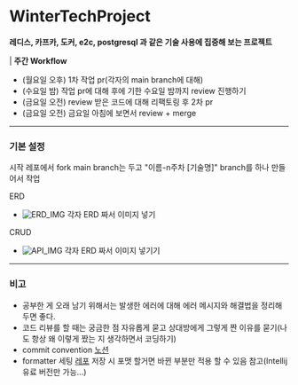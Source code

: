 # WinterTechProject
**레디스, 카프카, 도커, e2c, postgresql 과 같은 기술 사용에 집중해 보는 프로젝트**

| **주간 Workflow**

* (월요일 오후) 1차 작업 pr(각자의 main branch에 대해)
* (수요일 밤) 작업 pr에 대해 후에 기한 수요일 밤까지 review 진행하기
* (금요일 오전) review 받은 코드에 대해 리팩토링 후 2차 pr
* (금요일 오전) 금요일 아침에 보면서 review + merge

---
### 기본 설정
시작 레포에서 fork
main branch는 두고 "이름-n주차 [기술명]" branch를 하나 만들어서 작업

ERD
 - ![ERD_IMG]() 각자 ERD 짜서 이미지 넣기


CRUD
 - ![API_IMG]() 각자 ERD 짜서 이미지 넣기기

---

### 비고
  - 공부한 게 오래 남기 위해서는 발생한 에러에 대해 에러 메시지와 해결법을 정리해두면 좋다.
  - 코드 리뷰를 할 때는 궁금한 점 자유롭게 묻고 상대방에게 그렇게 짠 이유를 묻기(나도 항상 왜 이렇게 짰는 지 생각하면서 코딩하기)
  - commit convention [노션](https://bow-snail-89d.notion.site/Convention-8763cd0df1174421be5fcaae6090444e)
  - formatter 세팅 [레포](https://github.com/naver/hackday-conventions-java/tree/master) 저장 시 포맷 할거면 바뀐 부분만 적용 할 수 있음 참고(Intellij 유료 버전만 가능...)
